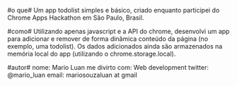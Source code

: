 #o que#
Um app todolist simples e básico, criado enquanto participei do Chrome Apps Hackathon em São Paulo, Brasil.

#como#
Utilizando apenas javascript e a API do chrome, desenvolvi um app para adicionar e remover de forma dinâmica conteúdo da página (no exemplo, uma todolist).
Os dados adicionados ainda são armazenados na memória local do app (utilizando o chrome.storage.local).

#autor#
nome: Mario Luan
me divirto com: Web development
twitter: @mario_luan
email: mariosouzaluan at gmail
